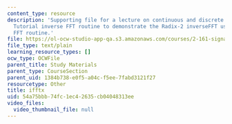 ```yaml
---
content_type: resource
description: 'Supporting file for a lecture on continuous and discrete signal processing:
  Tutorial inverse FFT routine to demonstrate the Radix-2 inverseFFT using a forward
  FFT routine.'
file: https://ol-ocw-studio-app-qa.s3.amazonaws.com/courses/2-161-signal-processing-continuous-and-discrete-fall-2008/54a75bbb74fc1ec42635cb04048313ee_ifftx.m
file_type: text/plain
learning_resource_types: []
ocw_type: OCWFile
parent_title: Study Materials
parent_type: CourseSection
parent_uid: 1384b738-e0f5-a04c-f5ee-7fabd3121f27
resourcetype: Other
title: ifftx
uid: 54a75bbb-74fc-1ec4-2635-cb04048313ee
video_files:
  video_thumbnail_file: null
---
```

